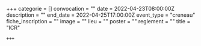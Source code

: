 +++
    categorie = []
    convocation = ""
    date = 2022-04-23T08:00:00Z
    description = ""
    end_date = 2022-04-25T17:00:00Z
    event_type = "creneau"
    fiche_inscription = ""
    image = ""
    lieu = ""
    poster = ""
    reglement = ""
    title = "ICR"
    
    +++
            